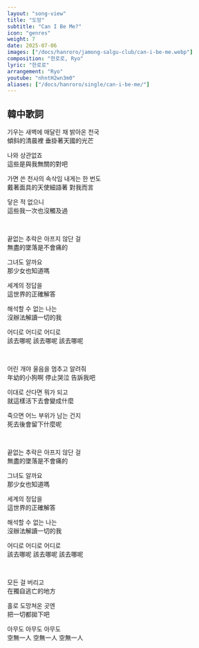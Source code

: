 ```yaml
---
layout: "song-view"
title: "도망"
subtitle: "Can I Be Me?"
icon: "genres"
weight: 7
date: 2025-07-06
images: ["/docs/hanroro/jamong-salgu-club/can-i-be-me.webp"]
composition: "한로로, Ryo"
lyric: "한로로"
arrangement: "Ryo"
youtube: "nhntH2wn3m0"
aliases: ["/docs/hanroro/single/can-i-be-me/"]
---
```


## 韓中歌詞

기우는 새벽에 매달린 채 밝아온 천국  
傾斜的清晨裡 垂掛著天國的光芒  

나와 상관없죠  
這些是與我無關的對吧  

가면 쓴 천사의 속삭임 내게는 한 번도  
戴著面具的天使細語著 對我而言  

닿은 적 없으니  
這些我一次也沒觸及過  

<br>

끝없는 추락은 아프지 않단 걸  
無盡的墜落是不會痛的  

그녀도 알까요  
那少女也知道嗎  

세계의 정답을  
這世界的正確解答  

해석할 수 없는 나는  
沒辦法解讀一切的我  

어디로 어디로 어디로  
該去哪呢 該去哪呢 該去哪呢  

<br>

어린 개야 울음을 멈추고 알려줘  
年幼的小狗啊 停止哭泣 告訴我吧  

이대로 산다면 뭐가 되고  
就這樣活下去會變成什麼  

죽으면 어느 부위가 남는 건지  
死去後會留下什麼呢  

<br>

끝없는 추락은 아프지 않단 걸  
無盡的墜落是不會痛的  

그녀도 알까요  
那少女也知道嗎  

세계의 정답을  
這世界的正確解答  

해석할 수 없는 나는  
沒辦法解讀一切的我  

어디로 어디로 어디로  
該去哪呢 該去哪呢 該去哪呢  

<br>

모든 걸 버리고  
在獨自逃亡的地方  

홀로 도망쳐온 곳엔  
把一切都拋下吧  

아무도 아무도 아무도  
空無一人 空無一人 空無一人  
